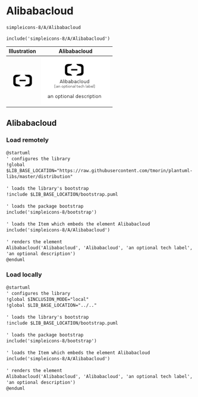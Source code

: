 # Alibabacloud


```text
simpleicons-8/A/Alibabacloud
```

```text
include('simpleicons-8/A/Alibabacloud')
```



| Illustration | Alibabacloud |
| :---: | :---: |
| ![illustration for Illustration](../../simpleicons-8/A/Alibabacloud.png) | ![illustration for Alibabacloud](../../simpleicons-8/A/Alibabacloud.Local.png) |




## Alibabacloud

### Load remotely
```plantuml
@startuml
' configures the library
!global $LIB_BASE_LOCATION="https://raw.githubusercontent.com/tmorin/plantuml-libs/master/distribution"

' loads the library's bootstrap
!include $LIB_BASE_LOCATION/bootstrap.puml

' loads the package bootstrap
include('simpleicons-8/bootstrap')

' loads the Item which embeds the element Alibabacloud
include('simpleicons-8/A/Alibabacloud')

' renders the element
Alibabacloud('Alibabacloud', 'Alibabacloud', 'an optional tech label', 'an optional description')
@enduml
```

### Load locally
```plantuml
@startuml
' configures the library
!global $INCLUSION_MODE="local"
!global $LIB_BASE_LOCATION="../.."

' loads the library's bootstrap
!include $LIB_BASE_LOCATION/bootstrap.puml

' loads the package bootstrap
include('simpleicons-8/bootstrap')

' loads the Item which embeds the element Alibabacloud
include('simpleicons-8/A/Alibabacloud')

' renders the element
Alibabacloud('Alibabacloud', 'Alibabacloud', 'an optional tech label', 'an optional description')
@enduml
```

